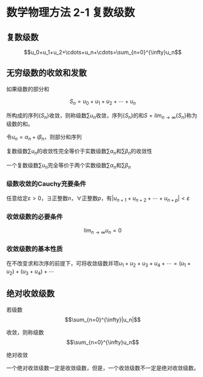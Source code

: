 # 数学物理方法 2-1 复数级数

## 复数级数

$$u_0+u_1+u_2+\cdots+u_n+\cdots=\sum_{n=0}^{\infty}u_n$$

## 无穷级数的收敛和发散

如果级数的部分和

$$S_n=u_0+u_1+u_2+\cdots+u_n$$

所构成的序列$\{S_n\}$收敛，则称级数$\sum u_n$收敛，序列$\{S_n\}$的和$S=lim_{n\rightarrow\infty}\{S_n\}$称为级数的和。

令$u_n=\alpha_n+i\beta_n$，则部分和序列

复数级数$\sum u_n$的收敛性完全等价于实数级数$\sum \alpha_n$和$\sum \beta_n$的收敛性

一个复数级数$\sum u_n$完全等价于两个实数级数$\sum \alpha_n$和$\sum \beta_n$

### 级数收敛的Cauchy充要条件

任意给定$\varepsilon\gt 0$，$\exists$正整数$n$，$\forall$正整数$p$，有$|u_{n+1}+u_{n+2}+\cdots+u_{n+p}|\lt\varepsilon$

### 收敛级数的必要条件

$$\lim_{n\rightarrow\infty}u_n=0$$

### 收敛级数的基本性质

在不改变求和次序的前提下，可将收敛级数并项$u_1+u_2+u_3+u_4+\cdots=(u_1+u_2)+(u_3+u_4)+\cdots$

## 绝对收敛级数

若级数$$\sum_{n=0}^{\infty}|u_n|$$

收敛，则称级数$$\sum_{n=0}^{\infty}u_n$$

绝对收敛

一个绝对收敛级数一定是收敛级数，但是，一个收敛级数不一定是绝对收敛级数。